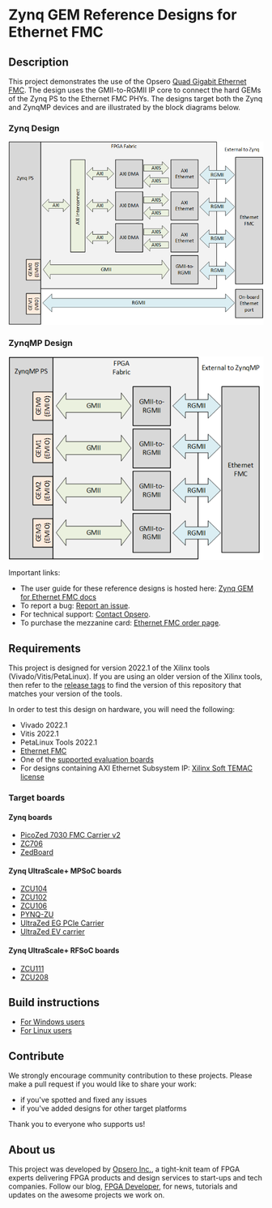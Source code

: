 # Zynq GEM Reference Designs for Ethernet FMC

## Description

This project demonstrates the use of the Opsero [Quad Gigabit Ethernet FMC](http://ethernetfmc.com "Ethernet FMC").
The design uses the GMII-to-RGMII IP core to connect the hard GEMs of the Zynq PS to the Ethernet FMC
PHYs. The designs target both the Zynq and ZynqMP devices and are illustrated by the block diagrams below.

### Zynq Design

![Zynq GEM design block diagram](docs/source/images/zynq-gem-design-block-diagram.png "Zynq GEM design block diagram")

### ZynqMP Design

![ZynqMP GEM design block diagram](docs/source/images/zynqmp-gem-design-block-diagram.png "ZynqMP GEM design block diagram")

Important links:

* The user guide for these reference designs is hosted here: [Zynq GEM for Ethernet FMC docs](https://zynqgem.ethernetfmc.com "Zynq GEM for Ethernet FMC docs")
* To report a bug: [Report an issue](https://github.com/fpgadeveloper/ethernet-fmc-zynq-gem/issues "Report an issue").
* For technical support: [Contact Opsero](https://opsero.com/contact-us "Contact Opsero").
* To purchase the mezzanine card: [Ethernet FMC order page](https://opsero.com/product/ethernet-fmc "Ethernet FMC order page").

## Requirements

This project is designed for version 2022.1 of the Xilinx tools (Vivado/Vitis/PetaLinux). 
If you are using an older version of the Xilinx tools, then refer to the 
[release tags](https://github.com/fpgadeveloper/ethernet-fmc-zynq-gem/tags "releases")
to find the version of this repository that matches your version of the tools.

In order to test this design on hardware, you will need the following:

* Vivado 2022.1
* Vitis 2022.1
* PetaLinux Tools 2022.1
* [Ethernet FMC](https://ethernetfmc.com "Ethernet FMC")
* One of the [supported evaluation boards](https://zynqgem.ethernetfmc.com/en/latest/supported_carriers.html)
* For designs containing AXI Ethernet Subsystem IP: [Xilinx Soft TEMAC license](http://ethernetfmc.com/getting-a-license-for-the-xilinx-tri-mode-ethernet-mac/ "Xilinx Soft TEMAC license")

### Target boards

#### Zynq boards

* [PicoZed 7030 FMC Carrier v2](https://www.avnet.com/wps/portal/silica/products/product-highlights/2016/xilinx-picozed-fmc-carrier-card-v2/)
* [ZC706](https://www.xilinx.com/zc706)
* [ZedBoard](https://digilent.com/reference/programmable-logic/zedboard/start)

#### Zynq UltraScale+ MPSoC boards

* [ZCU104](https://www.xilinx.com/zcu104)
* [ZCU102](https://www.xilinx.com/zcu102)
* [ZCU106](https://www.xilinx.com/zcu106)
* [PYNQ-ZU](https://www.tulembedded.com/FPGA/ProductsPYNQ-ZU.html)
* [UltraZed EG PCIe Carrier](https://www.xilinx.com/products/boards-and-kits/1-mb9rqb.html)
* [UltraZed EV carrier](https://www.xilinx.com/products/boards-and-kits/1-y3n9v1.html)

#### Zynq UltraScale+ RFSoC boards

* [ZCU111](https://www.xilinx.com/zcu111)
* [ZCU208](https://www.xilinx.com/zcu208)

## Build instructions

* [For Windows users](https://zynqgem.ethernetfmc.com/en/latest/build_instructions.html#windows-users)
* [For Linux users](https://zynqgem.ethernetfmc.com/en/latest/build_instructions.html#linux-users)

## Contribute

We strongly encourage community contribution to these projects. Please make a pull request if you
would like to share your work:
* if you've spotted and fixed any issues
* if you've added designs for other target platforms

Thank you to everyone who supports us!

## About us

This project was developed by [Opsero Inc.](https://opsero.com "Opsero Inc."),
a tight-knit team of FPGA experts delivering FPGA products and design services to start-ups and tech companies. 
Follow our blog, [FPGA Developer](https://www.fpgadeveloper.com "FPGA Developer"), for news, tutorials and
updates on the awesome projects we work on.

